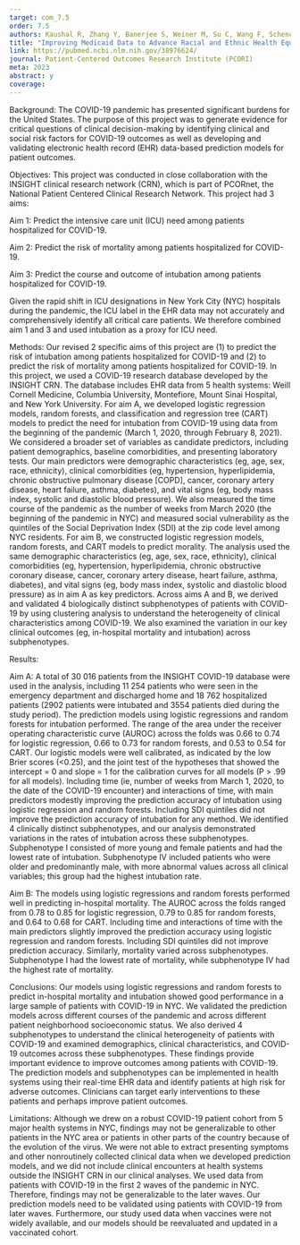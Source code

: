 ```yaml
---
target: com_7.5
order: 7.5
authors: Kaushal R, Zhang Y, Banerjee S, Weiner M, Su C, Wang F, Schenck E, Goyal P, Khullar D, Steel P, Flory J, Hupert N, <b>Schpero W</b>, Diaz I, Choi J, Wu Y, Orlander D, Morozyuk D
title: "Improving Medicaid Data to Advance Racial and Ethnic Health Equity in the United States"
link: https://pubmed.ncbi.nlm.nih.gov/38976624/
journal: Patient-Centered Outcomes Research Institute (PCORI)
meta: 2023
abstract: y
coverage:
---
```

Background: The COVID-19 pandemic has presented significant burdens for the United States. The purpose of this project was to generate evidence for critical questions of clinical decision-making by identifying clinical and social risk factors for COVID-19 outcomes as well as developing and validating electronic health record (EHR) data-based prediction models for patient outcomes.

Objectives: This project was conducted in close collaboration with the INSIGHT clinical research network (CRN), which is part of PCORnet, the National Patient Centered Clinical Research Network. This project had 3 aims:

Aim 1: Predict the intensive care unit (ICU) need among patients hospitalized for COVID-19.

Aim 2: Predict the risk of mortality among patients hospitalized for COVID-19.

Aim 3: Predict the course and outcome of intubation among patients hospitalized for COVID-19.

Given the rapid shift in ICU designations in New York City (NYC) hospitals during the pandemic, the ICU label in the EHR data may not accurately and comprehensively identify all critical care patients. We therefore combined aim 1 and 3 and used intubation as a proxy for ICU need.

Methods: Our revised 2 specific aims of this project are (1) to predict the risk of intubation among patients hospitalized for COVID-19 and (2) to predict the risk of mortality among patients hospitalized for COVID-19. In this project, we used a COVID-19 research database developed by the INSIGHT CRN. The database includes EHR data from 5 health systems: Weill Cornell Medicine, Columbia University, Montefiore, Mount Sinai Hospital, and New York University. For aim A, we developed logistic regression models, random forests, and classification and regression tree (CART) models to predict the need for intubation from COVID-19 using data from the beginning of the pandemic (March 1, 2020, through February 8, 2021). We considered a broader set of variables as candidate predictors, including patient demographics, baseline comorbidities, and presenting laboratory tests. Our main predictors were demographic characteristics (eg, age, sex, race, ethnicity), clinical comorbidities (eg, hypertension, hyperlipidemia, chronic obstructive pulmonary disease [COPD], cancer, coronary artery disease, heart failure, asthma, diabetes), and vital signs (eg, body mass index, systolic and diastolic blood pressure). We also measured the time course of the pandemic as the number of weeks from March 2020 (the beginning of the pandemic in NYC) and measured social vulnerability as the quintiles of the Social Deprivation Index (SDI) at the zip code level among NYC residents. For aim B, we constructed logistic regression models, random forests, and CART models to predict morality. The analysis used the same demographic characteristics (eg, age, sex, race, ethnicity), clinical comorbidities (eg, hypertension, hyperlipidemia, chronic obstructive coronary disease, cancer, coronary artery disease, heart failure, asthma, diabetes), and vital signs (eg, body mass index, systolic and diastolic blood pressure) as in aim A as key predictors. Across aims A and B, we derived and validated 4 biologically distinct subphenotypes of patients with COVID-19 by using clustering analysis to understand the heterogeneity of clinical characteristics among COVID-19. We also examined the variation in our key clinical outcomes (eg, in-hospital mortality and intubation) across subphenotypes.

Results:

Aim A: A total of 30 016 patients from the INSIGHT COVID-19 database were used in the analysis, including 11 254 patients who were seen in the emergency department and discharged home and 18 762 hospitalized patients (2902 patients were intubated and 3554 patients died during the study period). The prediction models using logistic regressions and random forests for intubation performed. The range of the area under the receiver operating characteristic curve (AUROC) across the folds was 0.66 to 0.74 for logistic regression, 0.66 to 0.73 for random forests, and 0.53 to 0.54 for CART. Our logistic models were well calibrated, as indicated by the low Brier scores (<0.25), and the joint test of the hypotheses that showed the intercept = 0 and slope = 1 for the calibration curves for all models (P > .99 for all models). Including time (ie, number of weeks from March 1, 2020, to the date of the COVID-19 encounter) and interactions of time, with main predictors modestly improving the prediction accuracy of intubation using logistic regression and random forests. Including SDI quintiles did not improve the prediction accuracy of intubation for any method. We identified 4 clinically distinct subphenotypes, and our analysis demonstrated variations in the rates of intubation across these subphenotypes. Subphenotype I consisted of more young and female patients and had the lowest rate of intubation. Subphenotype IV included patients who were older and predominantly male, with more abnormal values across all clinical variables; this group had the highest intubation rate.

Aim B: The models using logistic regressions and random forests performed well in predicting in-hospital mortality. The AUROC across the folds ranged from 0.78 to 0.85 for logistic regression, 0.79 to 0.85 for random forests, and 0.64 to 0.68 for CART. Including time and interactions of time with the main predictors slightly improved the prediction accuracy using logistic regression and random forests. Including SDI quintiles did not improve prediction accuracy. Similarly, mortality varied across subphenotypes. Subphenotype I had the lowest rate of mortality, while subphenotype IV had the highest rate of mortality.

Conclusions: Our models using logistic regressions and random forests to predict in-hospital mortality and intubation showed good performance in a large sample of patients with COVID-19 in NYC. We validated the prediction models across different courses of the pandemic and across different patient neighborhood socioeconomic status. We also derived 4 subphenotypes to understand the clinical heterogeneity of patients with COVID-19 and examined demographics, clinical characteristics, and COVID-19 outcomes across these subphenotypes. These findings provide important evidence to improve outcomes among patients with COVID-19. The prediction models and subphenotypes can be implemented in health systems using their real-time EHR data and identify patients at high risk for adverse outcomes. Clinicians can target early interventions to these patients and perhaps improve patient outcomes.

Limitations: Although we drew on a robust COVID-19 patient cohort from 5 major health systems in NYC, findings may not be generalizable to other patients in the NYC area or patients in other parts of the country because of the evolution of the virus. We were not able to extract presenting symptoms and other nonroutinely collected clinical data when we developed prediction models, and we did not include clinical encounters at health systems outside the INSIGHT CRN in our clinical analyses. We used data from patients with COVID-19 in the first 2 waves of the pandemic in NYC. Therefore, findings may not be generalizable to the later waves. Our prediction models need to be validated using patients with COVID-19 from later waves. Furthermore, our study used data when vaccines were not widely available, and our models should be reevaluated and updated in a vaccinated cohort.